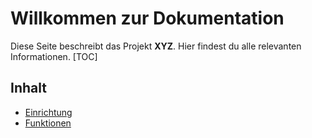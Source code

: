 # Willkommen zur Dokumentation
Diese Seite beschreibt das Projekt **XYZ**. Hier findest du alle relevanten Informationen.
[TOC]
## Inhalt
- [Einrichtung](docs/setup.md)
- [Funktionen](docs/features.md)
